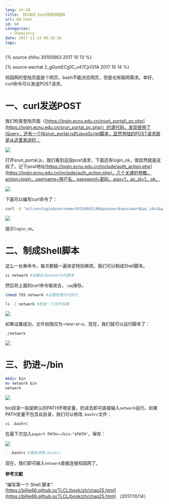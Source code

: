 ```yaml
---
lang: zh-CN
title: 【ECNU】bash登陆校园网
url: 60.html
id: 60
categories:
  - Chemistry
date: 2017-11-14 00:16:56
tags:
---
```

{% source zhihu 30105863 2017 10 13 %}

{% source wechat 2_g0umECg1C_v47CjrOl1A 2017 10 14 %}

校园网的登陆页面是个网页，bash不能浏览网页，但是也有联网需求。幸好，curl命令可以发送POST请求。
<!--more-->

# 一、curl发送POST

我们检查登陆页面（[https://login.ecnu.edu.cn/srun\_portal\_pc.php](https://login.ecnu.edu.cn/srun_portal_pc.php)）的源代码，发现使用了jQuery，还有一个叫srun_portal.js的JavaScript脚本，显然登陆的POST请求就是从这里发送的：

![](https://bb.njzjz.win/file/jinzhe/img/14lgyLTVRKmLdrKXPy9rkYdaL5bjVkzHf)

打开srun\_portal.js，我们看到这段post请求，下面还有login\_ok，很显然就是这段了。记下post地址[https://login.ecnu.edu.cn/include/auth_action.php](https://login.ecnu.edu.cn/include/auth_action.php)，几个关键的参数，action=login，username=用户名，password=密码，ajax=1，ac_id=1，ok。

![](https://bb.njzjz.win/file/jinzhe/img/1j9o6w1KjfBPd0njab10omLAdFHALBls2)

下面可以编写curl命令了：

```sh
curl -d "action=login&username=10154601140&password=password&ac_id=1&ajax=1" https://login.ecnu.edu.cn/include/auth_action.php
```

![](https://bb.njzjz.win/file/jinzhe/img/11kF4jfbzo4DfY1PfP0WrMzjKEivETAN3)

提示`login_ok`。

# 二、制成Shell脚本
这么一长串命令，每次都输一遍肯定特别麻烦。我们可以制成Shell脚本。

```sh
vi network #创建名为network的脚本
```

然后将上面的curl命令输进去，`:wq`保存。

```sh
chmod 755 network #设置权限为可执行
```

```sh
ls -l network #检查一下文件权限
```

![](https://bb.njzjz.win/file/jinzhe/img/13AzytmVDTaFZE2ITk1cFykMruC4-09VD)

如果设置成功，文件权限应为-rwxr-xr-x。现在，我们就可以运行脚本了：

```sh
./network
```

![](https://bb.njzjz.win/file/jinzhe/img/1EWjGiAhuVd7_D63zVV5szI63iprslDWC)

# 三、扔进~/bin

```sh
mkdir bin
mv network bin
network
```

![](https://bb.njzjz.win/file/jinzhe/img/1lCDW3bh-bXVdmhkIp0dBvHFg4uZ6kZlc)

bin目录一般是默认的PATH环境变量，扔进去即可直接输入`network`运行。如果PATH变量不包含此目录，我们可以修改`.bashrc`文件：

```sh
vi .bashrc
```

在最下方加入`export PATH=~/bin:"$PATH"`，保存：

![](https://bb.njzjz.win/file/jinzhe/img/1qN2v4Ka9rtTTBau5K2o8dGslBkN4osFp)

```sh
. .bashrc #重新读取.bashrc
```

现在，我们即可输入`network`直接连接校园网了。

**参考文献**

“编写第一个 Shell 脚本”. [https://billie66.github.io/TLCL/book/zh/chap25.html](https://billie66.github.io/TLCL/book/zh/chap25.html) （2017/10/14）
